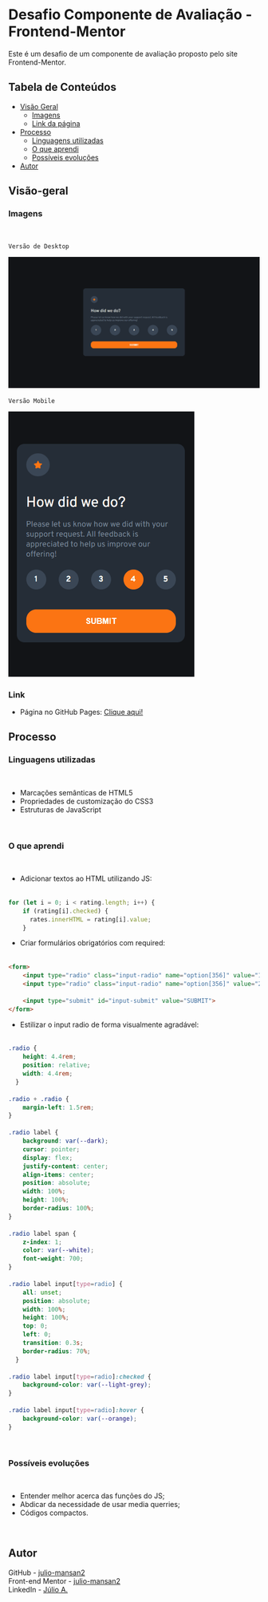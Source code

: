 # Desafio Componente de Avaliação - Frontend-Mentor

Este é um desafio de um componente de avaliação proposto pelo site Frontend-Mentor.

## Tabela de Conteúdos

- [Visão Geral](#visão-geral)
    - [Imagens](#imagens)
    - [Link da página](#link)
- [Processo](#processo)
    - [Linguagens utilizadas](#linguagens-utilizadas)
    - [O que aprendi](#o-que-aprendi)
    - [Possíveis evoluções](#possíveis-evoluções)
- [Autor](#autor)

## Visão-geral

### Imagens

<br>

````
Versão de Desktop
````

   <img src="./src/design/desktop-design.gif" alt="desktop-design">

<br>

````
Versão Mobile
````

 <img src="./src/design/mobile-design.gif" alt="mobile-design">

### Link

- Página no GitHub Pages: <a href="https://julio-mansan2.github.io/componente-de-avaliacao/">Clique aqui!</a>

## Processo

### Linguagens utilizadas

<br>

- Marcações semânticas de HTML5
- Propriedades de customização do CSS3
- Estruturas de JavaScript

<br>

### O que aprendi

<br>

- Adicionar textos ao HTML utilizando JS:

````javascript

for (let i = 0; i < rating.length; i++) { 
    if (rating[i].checked) { 
      rates.innerHTML = rating[i].value;
    }

````

- Criar formulários obrigatórios com required:

````html

<form>
    <input type="radio" class="input-radio" name="option[356]" value="1" required>
    <input type="radio" class="input-radio" name="option[356]" value="2" required>

    <input type="submit" id="input-submit" value="SUBMIT">
</form>

````
- Estilizar o input radio de forma visualmente agradável:

````css

.radio {
    height: 4.4rem;
    position: relative;
    width: 4.4rem;
  }
  
.radio + .radio {
    margin-left: 1.5rem;
}
  
.radio label {
    background: var(--dark);
    cursor: pointer;
    display: flex;
    justify-content: center;
    align-items: center;
    position: absolute;
    width: 100%;
    height: 100%;
    border-radius: 100%;
}
  
.radio label span {
    z-index: 1;
    color: var(--white);
    font-weight: 700;
}
  
.radio label input[type=radio] {
    all: unset;
    position: absolute;
    width: 100%;
    height: 100%;
    top: 0;
    left: 0;
    transition: 0.3s;
    border-radius: 70%;
  }
  
.radio label input[type=radio]:checked {
    background-color: var(--light-grey);
}

.radio label input[type=radio]:hover {
    background-color: var(--orange);
}

````
<br>

### Possíveis evoluções

<br>

- Entender melhor acerca das funções do JS;
- Abdicar da necessidade de usar media querries;
- Códigos compactos.

<br>

## Autor

GitHub - <a href="https://github.com/julio-mansan2">julio-mansan2</a> <br>
Front-end Mentor - <a href="https://www.frontendmentor.io/profile/julio-mansan2">julio-mansan2</a> <br>
LinkedIn - <a href="https://www.linkedin.com/in/j%C3%BAlio-a-mansan-3415a7249/">Júlio A.</a> <br>
